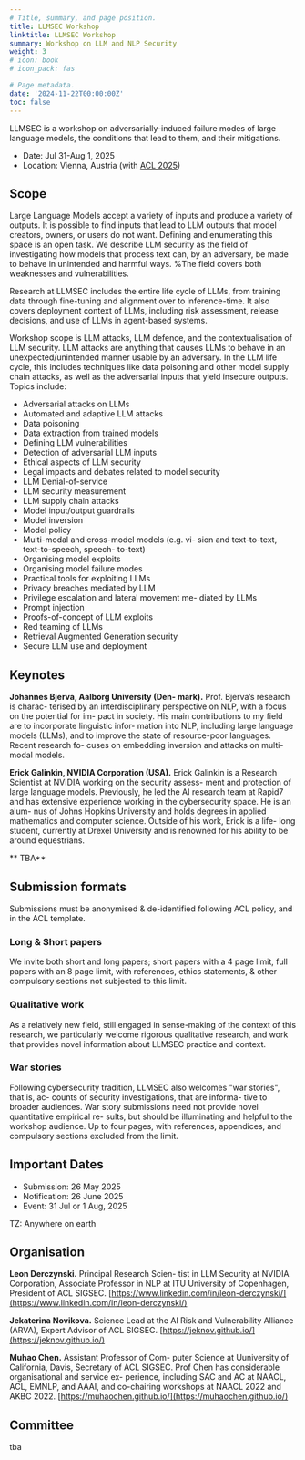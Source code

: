 ```yaml
---
# Title, summary, and page position.
title: LLMSEC Workshop
linktitle: LLMSEC Workshop
summary: Workshop on LLM and NLP Security
weight: 3
# icon: book
# icon_pack: fas

# Page metadata.
date: '2024-11-22T00:00:00Z'
toc: false
---
```


LLMSEC is a workshop on adversarially-induced failure modes of large language models, the conditions that lead to them, and their mitigations. 

* Date: Jul 31-Aug 1, 2025
* Location: Vienna, Austria (with [ACL 2025](https://2025.aclweb.org/))

## Scope

Large Language Models accept a variety of inputs and produce a variety of outputs. It is possible to find inputs that lead to LLM outputs that model creators, owners, or users do not want. Defining and enumerating this space is an open task. We describe LLM security as the field of investigating how models that process text can, by an adversary, be made to behave in unintended and harmful ways. %The field covers both weaknesses and vulnerabilities.

Research at LLMSEC includes the entire life cycle of LLMs, from training data through fine-tuning and alignment over to inference-time. It also covers deployment context of LLMs, including risk assessment, release decisions, and use of LLMs in agent-based systems.


Workshop scope is LLM attacks, LLM defence,
and the contextualisation of LLM security. LLM
attacks are anything that causes LLMs to behave
in an unexpected/unintended manner usable by an
adversary. In the LLM life cycle, this includes
techniques like data poisoning and other model
supply chain attacks, as well as the adversarial
inputs that yield insecure outputs. Topics include:

* Adversarial attacks on LLMs
* Automated and adaptive LLM attacks
* Data poisoning
* Data extraction from trained models
* Defining LLM vulnerabilities
* Detection of adversarial LLM inputs
* Ethical aspects of LLM security
* Legal impacts and debates related to model
security
* LLM Denial-of-service
* LLM security measurement
* LLM supply chain attacks
* Model input/output guardrails
* Model inversion
* Model policy
* Multi-modal and cross-model models (e.g. vi-
sion and text-to-text, text-to-speech, speech-
to-text)
* Organising model exploits
* Organising model failure modes
* Practical tools for exploiting LLMs
* Privacy breaches mediated by LLM
* Privilege escalation and lateral movement me-
diated by LLMs
* Prompt injection
* Proofs-of-concept of LLM exploits
* Red teaming of LLMs
* Retrieval Augmented Generation security
* Secure LLM use and deployment

## Keynotes

**Johannes Bjerva, Aalborg University (Den-
mark).** Prof. Bjerva’s research is charac-
terised by an interdisciplinary perspective on
NLP, with a focus on the potential for im-
pact in society. His main contributions to
my field are to incorporate linguistic infor-
mation into NLP, including large language
models (LLMs), and to improve the state of
resource-poor languages. Recent research fo-
cuses on embedding inversion and attacks on
multi-modal models.

**Erick Galinkin, NVIDIA Corporation
(USA).** Erick Galinkin is a Research Scientist
at NVIDIA working on the security assess-
ment and protection of large language models.
Previously, he led the AI research team at
Rapid7 and has extensive experience working
in the cybersecurity space. He is an alum-
nus of Johns Hopkins University and holds
degrees in applied mathematics and computer
science. Outside of his work, Erick is a life-
long student, currently at Drexel University
and is renowned for his ability to be around
equestrians.

** TBA**

## Submission formats

Submissions must be anonymised & de-identified following ACL policy, and in the ACL template.

### Long & Short papers
We invite both short and long papers; short papers with a 4 page limit,
full papers with an 8 page limit, with references,
ethics statements, & other compulsory sections not
subjected to this limit.

### Qualitative work
As a relatively new field,
still engaged in sense-making of the context of
this research, we particularly welcome rigorous
qualitative research, and work that provides novel
information about LLMSEC practice and context.


### War stories
Following cybersecurity tradition,
LLMSEC also welcomes "war stories", that is, ac-
counts of security investigations, that are informa-
tive to broader audiences. War story submissions
need not provide novel quantitative empirical re-
sults, but should be illuminating and helpful to the
workshop audience. Up to four pages, with references, appendices, and compulsory sections excluded from the limit.

## Important Dates

* Submission: 26 May 2025
* Notification: 26 June 2025
* Event: 31 Jul or 1 Aug, 2025

TZ: Anywhere on earth


## Organisation

**Leon Derczynski.** Principal Research Scien-
tist in LLM Security at NVIDIA Corporation,
Associate Professor in NLP at ITU University
of Copenhagen, President of ACL SIGSEC. [https://www.linkedin.com/in/leon-derczynski/](https://www.linkedin.com/in/leon-derczynski/)

**Jekaterina Novikova.** Science Lead at the
AI Risk and Vulnerability Alliance (ARVA),
Expert Advisor of ACL SIGSEC. [https://jeknov.github.io/](https://jeknov.github.io/)

**Muhao Chen.** Assistant Professor of Com-
puter Science at Uuniversity of California,
Davis, Secretary of ACL SIGSEC. Prof Chen
has considerable organisational and service ex-
perience, including SAC and AC at NAACL,
ACL, EMNLP, and AAAI, and co-chairing
workshops at NAACL 2022 and AKBC 2022.
[https://muhaochen.github.io/](https://muhaochen.github.io/)


## Committee

tba

